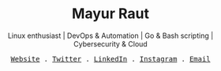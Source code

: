 <h1 align=center >Mayur Raut</h1>
<p align="center">Linux enthusiast | DevOps & Automation | Go & Bash scripting | Cybersecurity & Cloud</p>
<p align="center">
  <samp>
    <a href="https://mayurraut.is-a.dev/">Website</a> .
    <a href="https://www.twitter.com/razobeckett/">Twitter</a> .
    <a href="https://www.linkedin.com/in/mayurraut0/">LinkedIn</a> .
    <a href="https://www.instagram.com/razobeckett/">Instagram</a> .
    <a href="mailto:mayurraut.dev@gmail.com">Email</a>
  </samp>
</p>
